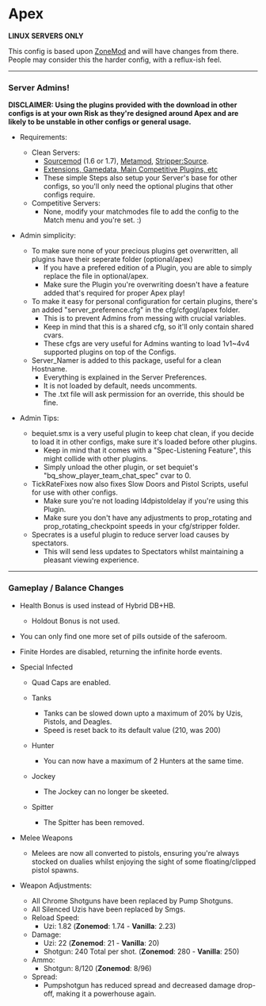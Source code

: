 # Apex #

**LINUX SERVERS ONLY**

This config is based upon [ZoneMod](https://github.com/SirPlease/ZoneMod) and will have changes from there.
People may consider this the harder config, with a reflux-ish feel.

- - - -
### Server Admins! ###

**DISCLAIMER: Using the plugins provided with the download in other configs is at your own Risk as they're designed around Apex and are likely to be unstable in other configs or general usage.**

* Requirements:
  * Clean Servers:
	* [Sourcemod](https://www.sourcemod.net/downloads.php?branch=1.7-dev) (1.6 or 1.7), [Metamod](https://www.metamodsource.net/), [Stripper:Source](http://www.bailopan.net/stripper/#install).
	* [Extensions, Gamedata, Main Competitive Plugins, etc](http://sirftp.com/Left4Dead2/ZoneModRequirements.zip)
	* These simple Steps also setup your Server's base for other configs, so you'll only need the optional plugins that other configs require.
  * Competitive Servers:
	* None, modify your matchmodes file to add the config to the Match menu and you're set. :)

* Admin simplicity:
  * To make sure none of your precious plugins get overwritten, all plugins have their seperate folder (optional/apex)
    * If you have a prefered edition of a Plugin, you are able to simply replace the file in optional/apex.
	* Make sure the Plugin you're overwriting doesn't have a feature added that's required for proper Apex play!
  * To make it easy for personal configuration for certain plugins, there's an added "server_preference.cfg" in the cfg/cfgogl/apex folder.
    * This is to prevent Admins from messing with crucial variables.
	* Keep in mind that this is a shared cfg, so it'll only contain shared cvars.
	* These cfgs are very useful for Admins wanting to load 1v1~4v4 supported plugins on top of the Configs.
  * Server_Namer is added to this package, useful for a clean Hostname.
	* Everything is explained in the Server Preferences.
	* It is not loaded by default, needs uncomments.
	* The .txt file will ask permission for an override, this should be fine.

* Admin Tips:
  * bequiet.smx is a very useful plugin to keep chat clean, if you decide to load it in other configs, make sure it's loaded before other plugins.
	* Keep in mind that it comes with a "Spec-Listening Feature", this might collide with other plugins.
	* Simply unload the other plugin, or set bequiet's "bq_show_player_team_chat_spec" cvar to 0.
  * TickRateFixes now also fixes Slow Doors and Pistol Scripts, useful for use with other configs.
	* Make sure you're not loading l4dpistoldelay if you're using this Plugin.
	* Make sure you don't have any adjustments to prop_rotating and prop_rotating_checkpoint speeds in your cfg/stripper folder.
  * Specrates is a useful plugin to reduce server load causes by spectators.
    * This will send less updates to Spectators whilst maintaining a pleasant viewing experience.

- - - -
### Gameplay / Balance Changes ###
* Health Bonus is used instead of Hybrid DB+HB.
  * Holdout Bonus is not used.

* You can only find one more set of pills outside of the saferoom.
* Finite Hordes are disabled, returning the infinite horde events.

* Special Infected
  * Quad Caps are enabled.
  
  * Tanks
	* Tanks can be slowed down upto a maximum of 20% by Uzis, Pistols, and Deagles.
	* Speed is reset back to its default value (210, was 200)
  * Hunter
	* You can now have a maximum of 2 Hunters at the same time.
  * Jockey
    * The Jockey can no longer be skeeted.
  * Spitter
	* The Spitter has been removed.

* Melee Weapons
  * Melees are now all converted to pistols, ensuring you're always stocked on dualies whilst enjoying the sight of some floating/clipped pistol spawns.

* Weapon Adjustments:
  * All Chrome Shotguns have been replaced by Pump Shotguns.
  * All Silenced Uzis have been replaced by Smgs.
  * Reload Speed:
	* Uzi: 1.82 (**Zonemod**: 1.74 - **Vanilla**: 2.23)
  * Damage:
	* Uzi: 22 (**Zonemod**: 21 - **Vanilla**: 20)
	* Shotgun: 240 Total per shot. (**Zonemod**: 280 - **Vanilla**: 250)
  * Ammo:
	* Shotgun: 8/120 (**Zonemod**: 8/96)
  * Spread:
	* Pumpshotgun has reduced spread and decreased damage drop-off, making it a powerhouse again.